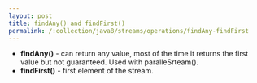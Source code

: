 ```yaml
---
layout: post
title: findAny() and findFirst()
permalink: /:collection/java8/streams/operations/findAny-findFirst
---
```


*	**findAny()** - can return any value, most of the time it returns the first value but not guaranteed. Used with paralleSrteam().
*	**findFirst()** - first element of the stream.
